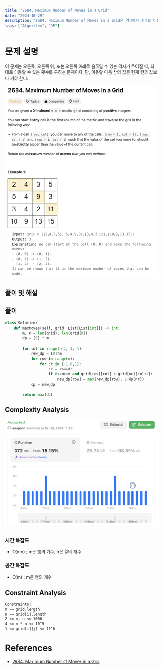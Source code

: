 ```yaml
---
title: "2684. Maximum Number of Moves in a Grid"
date: "2024-10-29"
description: "2684. Maximum Number of Moves in a Grid은 격자에서 최대로 이동할 수 있는 횟수를 구하는 문제이다."
tags: ["Algorithm", "DP"]
---
```


# 문제 설명
이 문제는 오른쪽, 오른쪽 위, 또는 오른쪽 아래로 움직일 수 있는 격자가 주어질 때, 최대로 이동할 수 있는 횟수를 구하는 문제이다. 단, 이동할 다음 칸의 값은 현재 칸의 값보다 커야 한다.

![2484](../../../images/LEET/2684/2684.png)

## 풀이 및 해설

## 풀이
```python
class Solution:
    def maxMoves(self, grid: List[List[int]]) -> int:
        m, n = len(grid), len(grid[0])
        dp = [0] * m

        for col in range(n-2,-1,-1):
            new_dp = [0]*m
            for row in range(m):
                for dr in [-1,0,1]:
                    nr = row+dr
                    if 0<=nr<m and grid[row][col] < grid[nr][col+1]:
                        new_dp[row] = max(new_dp[row], 1+dp[nr])
            dp = new_dp
        
        return max(dp)
```

## Complexity Analysis
![tc](../../../images/LEET/2684/tc.png)

### 시간 복잡도
- O(mn) ; m은 행의 개수, n은 열의 개수

### 공간 복잡도
- O(m) ; m은 행의 개수

## Constraint Analysis
```
Constraints:
m == grid.length
n == grid[i].length
2 <= m, n <= 1000
4 <= m * n <= 10^5
1 <= grid[i][j] <= 10^6
```

# References
- [2684. Maximum Number of Moves in a Grid](https://leetcode.com/problems/maximum-number-of-moves-in-a-grid/)